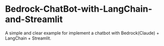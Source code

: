 # Bedrock-ChatBot-with-LangChain-and-Streamlit
A simple and clear example for implement a chatbot with Bedrock(Claude) + LangChain + Streamlit.
